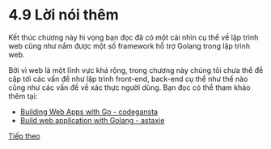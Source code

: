 # 4.9 Lời nói thêm

Kết thúc chương này hi vọng bạn đọc đã có một cái nhìn cụ thể về lập trình web cũng như nắm được một số framework hỗ trợ Golang trong lập trình web.

Bởi vì web là một lĩnh vực khá rộng, trong chương này chúng tôi chưa thể đề cập tới các vấn đề như lập trình front-end, back-end cụ thể như thế nào cũng như các vấn đề về xác thực người dùng. Bạn đọc có thể tham khảo thêm tại:

- [Building Web Apps with Go - codegansta](https://legacy.gitbook.com/book/codegangsta/building-web-apps-with-go/details)
- [Build web application with Golang - astaxie](https://astaxie.gitbooks.io/build-web-application-with-golang)

[Tiếp theo](../ch5-cloud/ch5-01-dist-id.md)